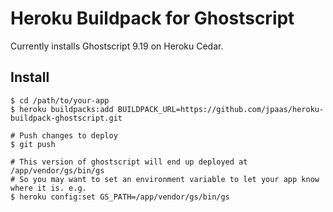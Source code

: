 # Heroku Buildpack for Ghostscript

Currently installs Ghostscript 9.19 on Heroku Cedar.

## Install

    $ cd /path/to/your-app
    $ heroku buildpacks:add BUILDPACK_URL=https://github.com/jpaas/heroku-buildpack-ghostscript.git
    
    # Push changes to deploy
    $ git push

    # This version of ghostscript will end up deployed at /app/vendor/gs/bin/gs
    # So you may want to set an environment variable to let your app know where it is. e.g.
    $ heroku config:set GS_PATH=/app/vendor/gs/bin/gs
